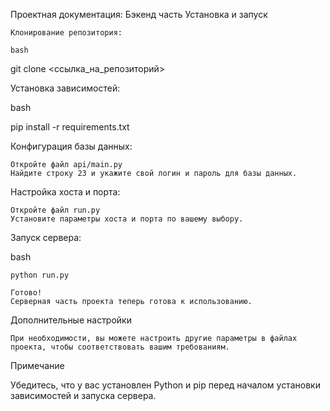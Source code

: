 Проектная документация: Бэкенд часть
Установка и запуск

    Клонирование репозитория:

    bash

git clone <ссылка_на_репозиторий>

Установка зависимостей:

bash

pip install -r requirements.txt

Конфигурация базы данных:

    Откройте файл api/main.py
    Найдите строку 23 и укажите свой логин и пароль для базы данных.

Настройка хоста и порта:

    Откройте файл run.py
    Установите параметры хоста и порта по вашему выбору.

Запуск сервера:

bash

    python run.py

    Готово!
    Серверная часть проекта теперь готова к использованию.

Дополнительные настройки

    При необходимости, вы можете настроить другие параметры в файлах проекта, чтобы соответствовать вашим требованиям.

Примечание

Убедитесь, что у вас установлен Python и pip перед началом установки зависимостей и запуска сервера.
